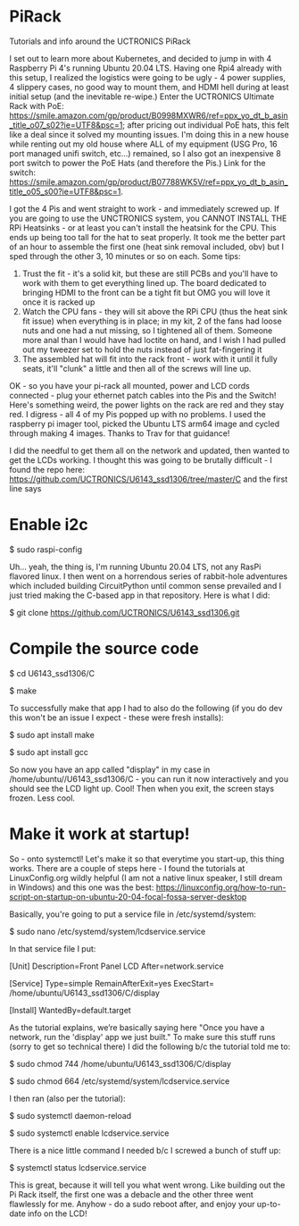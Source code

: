 # PiRack
Tutorials and info around the UCTRONICS PiRack

I set out to learn more about Kubernetes,  and decided to jump in with 4 Raspberry Pi 4's running Ubuntu 20.04 LTS.  Having one Rpi4 already with this setup, I realized the logistics were going to be ugly - 4 power supplies, 4 slippery cases, no good way to mount them, and HDMI hell during at least initial setup (and the inevitable re-wipe.)
Enter the UCTRONICS Ultimate Rack with PoE: https://smile.amazon.com/gp/product/B0998MXWR6/ref=ppx_yo_dt_b_asin_title_o07_s02?ie=UTF8&psc=1; after pricing out individual PoE hats, this felt like a deal since it solved my mounting issues.  I'm doing this in a new house while renting out my old house where ALL of my equipment (USG Pro, 16 port managed unifi switch, etc...) remained, so I also got an inexpensive 8 port switch to power the PoE Hats (and therefore the Pis.)  Link for the switch: https://smile.amazon.com/gp/product/B07788WK5V/ref=ppx_yo_dt_b_asin_title_o05_s00?ie=UTF8&psc=1.

I got the 4 Pis and went straight to work - and immediately screwed up.  If you are going to use the UNCTRONICS system, you CANNOT INSTALL THE RPi Heatsinks - or at least you can't install the heatsink for the CPU.  This ends up being too tall for the hat to seat properly.  It took me the better part of an hour to assemble the first one (heat sink removal included, obv) but I sped through the other 3, 10 minutes or so on each.  Some tips:

  1)	Trust the fit - it's a solid kit, but these are still PCBs and you'll have to work with them to get everything lined up.  The board dedicated to bringing HDMI to the front         can be a tight fit but OMG you will love it once it is racked up
  2)	Watch the CPU fans - they will sit above the RPi CPU (thus the heat sink fit issue) when everything is in place; in my kit, 2 of the fans had loose nuts and one had a nut         missing, so I tightened all of them.  Someone more anal than I would have had loctite on hand, and I wish I had pulled out my tweezer set to hold the nuts instead of just         fat-fingering it
  3)	The assembled hat will fit into the rack front - work with it until it fully seats, it'll "clunk" a little and then all of the screws will line up.

OK - so you have your pi-rack all mounted, power and LCD cords connected - plug your ethernet patch cables into the Pis and the Switch!  Here's something weird, the power lights on the rack are red and they stay red.  I digress - all 4 of my Pis popped up with no problems.  I used the  raspberry pi imager tool, picked the Ubuntu LTS arm64 image and cycled through making 4 images.  Thanks to Trav for that guidance!

I did the needful to get them all on the network and updated, then wanted to get the LCDs working.  I thought this was going to be brutally difficult - I found the repo here: 
https://github.com/UCTRONICS/U6143_ssd1306/tree/master/C and the first line says

# Enable i2c
 $ sudo raspi-config

Uh... yeah, the thing is, I'm running Ubuntu 20.04 LTS, not any RasPi flavored linux.  I then went on a horrendous series of rabbit-hole adventures which included building CircuitPython until common sense prevailed and I just tried making the C-based app in that repository.  Here is what I did: 

 $ git clone https://github.com/UCTRONICS/U6143_ssd1306.git

# Compile the source code
 
 $ cd U6143_ssd1306/C
 
 $ make 

To successfully make that app I had to also do the following (if you do dev this won't be an issue I expect - these were fresh installs):

 $ sudo apt install make
 
 $ sudo apt install gcc

So now you have an app called "display" in my case in /home/ubuntu//U6143_ssd1306/C - you can run it now interactively and you should see the LCD light up.  Cool!  Then when you exit, the screen stays frozen.  Less cool.

# Make it work at startup!
So - onto systemctl!  Let's make it so that everytime you start-up, this thing works.  There are a couple of steps here - I found the tutorials at LinuxConfig.org wildly helpful (I am not a native linux speaker, I still dream in Windows) and this one was the best: https://linuxconfig.org/how-to-run-script-on-startup-on-ubuntu-20-04-focal-fossa-server-desktop 

Basically, you're going to put a service file in /etc/systemd/system:
 
$ sudo nano /etc/systemd/system/lcdservice.service

In that service file I put:

  [Unit]
  Description=Front Panel LCD
  After=network.service
  
  [Service]
  Type=simple
  RemainAfterExit=yes
  ExecStart= /home/ubuntu/U6143_ssd1306/C/display
  
  [Install]
  WantedBy=default.target

As the tutorial explains, we’re basically saying here "Once you have a network, run the 'display' app we just built."  To make sure this stuff runs (sorry to get so technical there) I did the following b/c the tutorial told me to:

$ sudo chmod 744 /home/ubuntu/U6143_ssd1306/C/display

$ sudo chmod 664 /etc/systemd/system/lcdservice.service

I then ran (also per the tutorial):

$ sudo systemctl daemon-reload

$ sudo systemctl enable lcdservice.service

There is a nice little command I needed b/c I screwed a bunch of stuff up:

$ systemctl status lcdservice.service

This is great, because it will tell you what went wrong.  Like building out the Pi Rack itself, the first one was a debacle and the other three went flawlessly for me.
Anyhow - do a sudo reboot after, and enjoy your up-to-date info on the LCD!

